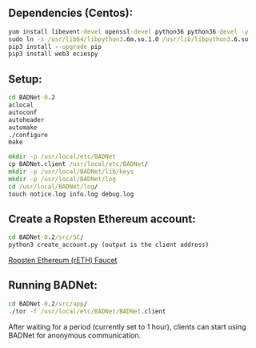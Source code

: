 ## Dependencies (Centos):
```bat
yum install libevent-devel openssl-devel python36 python36-devel -y
sudo ln -s /usr/lib64/libpython3.6m.so.1.0 /usr/lib/libpython3.6.so
pip3 install --upgrade pip
pip3 install web3 eciespy
```


## Setup:
```bat
cd BADNet-0.2
aclocal
autoconf
autoheader
automake
./configure
make
```

```bat
mkdir -p /usr/local/etc/BADNet
cp BADNet.client /usr/local/etc/BADNet/
mkdir -p /usr/local/BADNet/lib/keys
mkdir -p /usr/local/BADNet/log
cd /usr/local/BADNet/log/
touch notice.log info.log debug.log
```


## Create a Ropsten Ethereum account:
```bat
cd BADNet-0.2/src/SC/
python3 create_account.py (output is the client address)
```
[Ropsten Ethereum (rETH) Faucet](https://faucet.dimensions.network/)


## Running BADNet:
```bat
cd BADNet-0.2/src/app/
./tor -f /usr/local/etc/BADNet/BADNet.client
```
After waiting for a period (currently set to 1 hour), clients can start using BADNet for anonymous communication.
